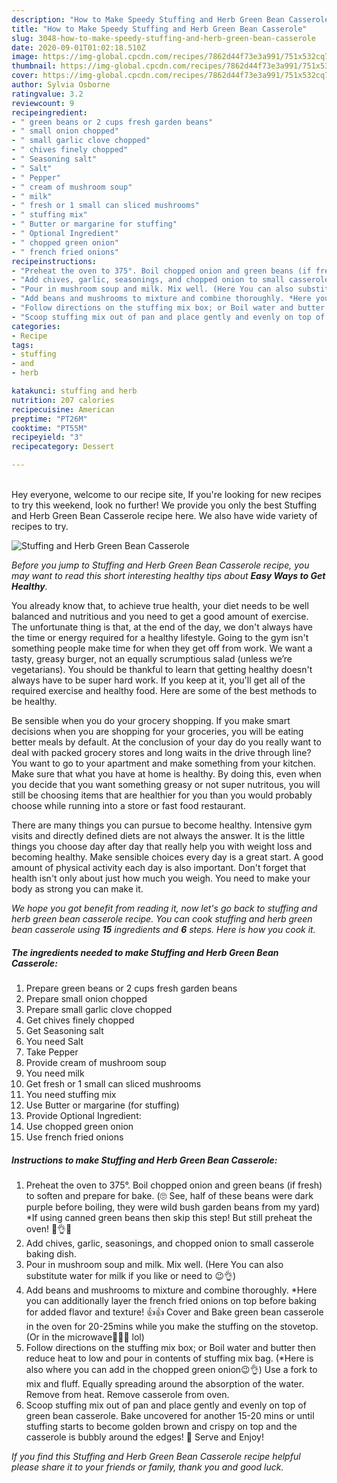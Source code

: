 ```yaml
---
description: "How to Make Speedy Stuffing and Herb Green Bean Casserole"
title: "How to Make Speedy Stuffing and Herb Green Bean Casserole"
slug: 3048-how-to-make-speedy-stuffing-and-herb-green-bean-casserole
date: 2020-09-01T01:02:18.510Z
image: https://img-global.cpcdn.com/recipes/7862d44f73e3a991/751x532cq70/stuffing-and-herb-green-bean-casserole-recipe-main-photo.jpg
thumbnail: https://img-global.cpcdn.com/recipes/7862d44f73e3a991/751x532cq70/stuffing-and-herb-green-bean-casserole-recipe-main-photo.jpg
cover: https://img-global.cpcdn.com/recipes/7862d44f73e3a991/751x532cq70/stuffing-and-herb-green-bean-casserole-recipe-main-photo.jpg
author: Sylvia Osborne
ratingvalue: 3.2
reviewcount: 9
recipeingredient:
- " green beans or 2 cups fresh garden beans"
- " small onion chopped"
- " small garlic clove chopped"
- " chives finely chopped"
- " Seasoning salt"
- " Salt"
- " Pepper"
- " cream of mushroom soup"
- " milk"
- " fresh or 1 small can sliced mushrooms"
- " stuffing mix"
- " Butter or margarine for stuffing"
- " Optional Ingredient"
- " chopped green onion"
- " french fried onions"
recipeinstructions:
- "Preheat the oven to 375°. Boil chopped onion and green beans (if fresh) to soften and prepare for bake. (🙄 See, half of these beans were dark purple before boiling, they were wild bush garden beans from my yard) *If using canned green beans then skip this step! But still preheat the oven! 🤣👌😉"
- "Add chives, garlic, seasonings, and chopped onion to small casserole baking dish."
- "Pour in mushroom soup and milk. Mix well. (Here You can also substitute water for milk if you like or need to 😉👌)"
- "Add beans and mushrooms to mixture and combine thoroughly. *Here you can additionally layer the french fried onions on top before baking for added flavor and texture! 👍👍 Cover and Bake green bean casserole in the oven for 20-25mins while you make the stuffing on the stovetop. (Or in the microwave🤦🏻‍♀️ lol)"
- "Follow directions on the stuffing mix box; or Boil water and butter then reduce heat to low and pour in contents of stuffing mix bag. (*Here is also where you can add in the chopped green onion😉👌) Use a fork to mix and fluff. Equally spreading around the absorption of the water. Remove from heat. Remove casserole from oven."
- "Scoop stuffing mix out of pan and place gently and evenly on top of green bean casserole. Bake uncovered for another 15-20 mins or until stuffing starts to become golden brown and crispy on top and the casserole is bubbly around the edges! 👏 Serve and Enjoy!"
categories:
- Recipe
tags:
- stuffing
- and
- herb

katakunci: stuffing and herb 
nutrition: 207 calories
recipecuisine: American
preptime: "PT26M"
cooktime: "PT55M"
recipeyield: "3"
recipecategory: Dessert

---
```

<br>
Hey everyone, welcome to our recipe site, If you're looking for new recipes to try this weekend, look no further! We provide you only the best Stuffing and Herb Green Bean Casserole recipe here. We also have wide variety of recipes to try.
<br>


![Stuffing and Herb Green Bean Casserole](https://img-global.cpcdn.com/recipes/7862d44f73e3a991/751x532cq70/stuffing-and-herb-green-bean-casserole-recipe-main-photo.jpg)

<i>Before you jump to Stuffing and Herb Green Bean Casserole recipe, you may want to read this short interesting healthy tips about <strong>Easy Ways to Get Healthy</strong>.</i>

You already know that, to achieve true health, your diet needs to be well balanced and nutritious and you need to get a good amount of exercise. The unfortunate thing is that, at the end of the day, we don't always have the time or energy required for a healthy lifestyle. Going to the gym isn't something people make time for when they get off from work. We want a tasty, greasy burger, not an equally scrumptious salad (unless we’re vegetarians). You should be thankful to learn that getting healthy doesn't always have to be super hard work. If you keep at it, you'll get all of the required exercise and healthy food. Here are some of the best methods to be healthy.

Be sensible when you do your grocery shopping. If you make smart decisions when you are shopping for your groceries, you will be eating better meals by default. At the conclusion of your day do you really want to deal with packed grocery stores and long waits in the drive through line? You want to go to your apartment and make something from your kitchen. Make sure that what you have at home is healthy. By doing this, even when you decide that you want something greasy or not super nutritous, you will still be choosing items that are healthier for you than you would probably choose while running into a store or fast food restaurant.

There are many things you can pursue to become healthy. Intensive gym visits and directly defined diets are not always the answer. It is the little things you choose day after day that really help you with weight loss and becoming healthy. Make sensible choices every day is a great start. A good amount of physical activity each day is also important. Don't forget that health isn't only about just how much you weigh. You need to make your body as strong you can make it. 


<i>We hope you got benefit from reading it, now let's go back to stuffing and herb green bean casserole recipe. You can cook stuffing and herb green bean casserole using <strong>15</strong> ingredients and <strong>6</strong> steps. Here is how you cook it.
</i>

##### The ingredients needed to make Stuffing and Herb Green Bean Casserole:

1. Prepare  green beans or 2 cups fresh garden beans
1. Prepare  small onion chopped
1. Prepare  small garlic clove chopped
1. Get  chives finely chopped
1. Get  Seasoning salt
1. You need  Salt
1. Take  Pepper
1. Provide  cream of mushroom soup
1. You need  milk
1. Get  fresh or 1 small can sliced mushrooms
1. You need  stuffing mix
1. Use  Butter or margarine (for stuffing)
1. Provide  Optional Ingredient:
1. Use  chopped green onion
1. Use  french fried onions


##### Instructions to make Stuffing and Herb Green Bean Casserole:

1. Preheat the oven to 375°. Boil chopped onion and green beans (if fresh) to soften and prepare for bake. (🙄 See, half of these beans were dark purple before boiling, they were wild bush garden beans from my yard) *If using canned green beans then skip this step! But still preheat the oven! 🤣👌😉
1. Add chives, garlic, seasonings, and chopped onion to small casserole baking dish.
1. Pour in mushroom soup and milk. Mix well. (Here You can also substitute water for milk if you like or need to 😉👌)
1. Add beans and mushrooms to mixture and combine thoroughly. *Here you can additionally layer the french fried onions on top before baking for added flavor and texture! 👍👍 Cover and Bake green bean casserole in the oven for 20-25mins while you make the stuffing on the stovetop. (Or in the microwave🤦🏻‍♀️ lol)
1. Follow directions on the stuffing mix box; or Boil water and butter then reduce heat to low and pour in contents of stuffing mix bag. (*Here is also where you can add in the chopped green onion😉👌) Use a fork to mix and fluff. Equally spreading around the absorption of the water. Remove from heat. Remove casserole from oven.
1. Scoop stuffing mix out of pan and place gently and evenly on top of green bean casserole. Bake uncovered for another 15-20 mins or until stuffing starts to become golden brown and crispy on top and the casserole is bubbly around the edges! 👏 Serve and Enjoy!


<i>If you find this Stuffing and Herb Green Bean Casserole recipe helpful please share it to your friends or family, thank you and good luck.</i>
